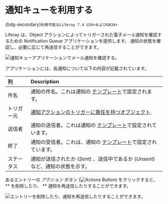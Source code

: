 # 通知キューを利用する

{bdg-secondary}`利用可能なLiferay 7.4 U34+およびGA34+`

Liferay は、Object アクションによってトリガーされた電子メール通知を確認するための Notification Queue アプリケーションを提供します。 通知の状態を確認し、必要に応じて再送信することができます。

![通知キューアプリケーションでメール通知を確認する。](./using-the-notification-queue/images/01.png)

アプリケーションには、各通知について以下の内容が記載されています。

| 列     | Description                                                                                                                                    |
|:----- |:---------------------------------------------------------------------------------------------------------------------------------------------- |
| 件名    | 通知の件名。これは通知の [テンプレート](./creating-notification-templates.md)で設定されます。                                                                            |
| トリガー元 | [通知アクションのトリガーに責任を持つオブジェクト](../../building-applications/objects/creating-and-managing-objects/defining-object-actions.md#notification-actions). |
| 送信者   | 通知の送信者。これは通知の [テンプレート](./creating-notification-templates.md)で設定されています。                                                                         |
| 終了    | 通知の受信者。これは、通知の [テンプレート](./creating-notification-templates.md)で設定されています。                                                                        |
| ステータス | 通知が送信されたか (*Sent*) 、送信中であるか (*Unsent*) など、通知の状態を示す。                                                                                            |

あるエントリーの *アクション* ボタン (![Actions Button](../../images/icon-actions.png)) をクリックすると、 ** を削除したり、 ** 通知を再送信したりすることができます。

![エントリーを削除したり、通知を再送信したりすることができます。](./using-the-notification-queue/images/02.png)
